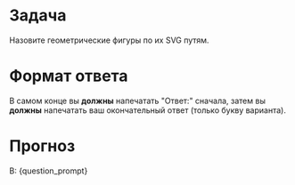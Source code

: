 # Задача
Назовите геометрические фигуры по их SVG путям.

# Формат ответа
В самом конце вы **должны** напечатать "Ответ:" сначала, затем вы **должны** напечатать ваш окончательный ответ (только букву варианта).

# Прогноз
В: {question_prompt}